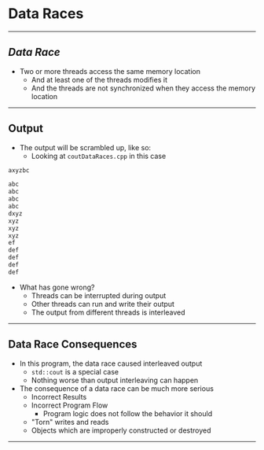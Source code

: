 # Data Races

---

## **_Data Race_**

- Two or more threads access the same memory location
  - And at least one of the threads modifies it
  - And the threads are not synchronized when they access the memory location

---

## Output

- The output will be scrambled up, like so:
  - Looking at `coutDataRaces.cpp` in this case
```c++
axyzbc

abc
abc
abc
abc
dxyz
xyz
xyz
xyz
ef
def
def
def
def
```
- What has gone wrong?
  - Threads can be interrupted during output
  - Other threads can run and write their output
  - The output from different threads is interleaved

---

## Data Race Consequences

- In this program, the data race caused interleaved output
  - `std::cout` is a special case
  - Nothing worse than output interleaving can happen
- The consequence of a data race can be much more serious
  - Incorrect Results
  - Incorrect Program Flow
    - Program logic does not follow the behavior it should
  - "Torn" writes and reads
  - Objects which are improperly constructed or destroyed

---